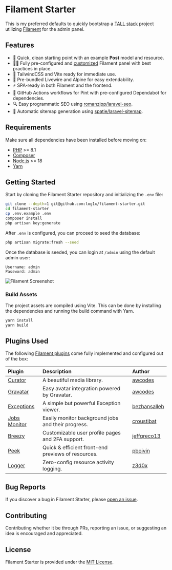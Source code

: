 # Filament Starter

This is my preferred defaults to quickly bootstrap a [TALL stack](https://tallstack.dev/) project utilizing [Filament](https://filamentphp.com/) for the admin panel.

## Features

- 🚀 Quick, clean starting point with an example **Post** model and resource.
- 🧑‍💻 Fully pre-configured and [customized](#plugins-used) Filament panel with best practices in place.
- 💄 TailwindCSS and Vite ready for immediate use.
- 🎨 Pre-bundled Livewire and Alpine for easy extendability.
- ⚡️ SPA-ready in both Filament and the frontend.
- 👷 GitHub Actions workflows for Pint with pre-configured Dependabot for dependencies.
- 🔍️ Easy programmatic SEO using [romanzipp/laravel-seo](https://github.com/romanzipp/Laravel-SEO).
- 📝 Automatic sitemap generation using [spatie/laravel-sitemap](https://github.com/spatie/laravel-sitemap).

## Requirements

Make sure all dependencies have been installed before moving on:

- [PHP](https://secure.php.net/manual/en/install.php) >= 8.1
- [Composer](https://getcomposer.org/download/)
- [Node.js](http://nodejs.org/) >= 18
- [Yarn](https://yarnpkg.com/en/docs/install)

## Getting Started

Start by cloning the Filament Starter repository and initializing the `.env` file:

```sh
git clone --depth=1 git@github.com:log1x/filament-starter.git
cd filament-starter
cp .env.example .env
composer install
php artisan key:generate
```

After `.env` is configured, you can proceed to seed the database:

```sh
php artisan migrate:fresh --seed
```

Once the database is seeded, you can login at `/admin` using the default admin user:

```
Username: admin
Password: admin
```

![Filament Screenshot](https://i.imgur.com/Zi1XGMd.png)

### Build Assets

The project assets are compiled using Vite. This can be done by installing the dependencies and running the build command with Yarn.

```sh
yarn install
yarn build
```

## Plugins Used

The following [Filament plugins](https://filamentphp.com/plugins) come fully implemented and configured out of the box:

| **Plugin**                                                          | **Description**                                    | **Author**                                      |
| :------------------------------------------------------------------ | :------------------------------------------------- | :---------------------------------------------- |
| [Curator](https://github.com/awcodes/filament-curator)              | A beautiful media library.                         | [awcodes](https://github.com/awcodes)           |
| [Gravatar](https://github.com/awcodes/filament-gravatar)            | Easy avatar integration powered by Gravatar.       | [awcodes](https://github.com/awcodes)           |
| [Exceptions](https://github.com/bezhansalleh/filament-exceptions)   | A simple but powerful Exception viewer.            | [bezhansalleh](https://github.com/bezhansalleh) |
| [Jobs Monitor](https://github.com/croustibat/filament-jobs-monitor) | Easily monitor background jobs and their progress. | [croustibat](https://github.com/croustibat)     |
| [Breezy](https://github.com/jeffgreco13/filament-breezy)            | Customizable user profile pages and 2FA support.   | [jeffgreco13](https://github.com/z3d0x)         |
| [Peek](https://github.com/pboivin/filament-peek)                    | Quick & efficient front-end previews of resources. | [pboivin](https://github.com/pboivin)           |
| [Logger](https://github.com/z3d0x/filament-logger)                  | Zero-config resource activity logging.             | [z3d0x](https://github.com/z3d0x)               |

## Bug Reports

If you discover a bug in Filament Starter, please [open an issue](https://github.com/log1x/filament-starter/issues).

## Contributing

Contributing whether it be through PRs, reporting an issue, or suggesting an idea is encouraged and appreciated.

## License

Filament Starter is provided under the [MIT License](LICENSE.md).
